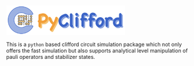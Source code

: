 <img src="/doc/logo.png" alt="Alt text" height="80" width="320">

This is a `python` based clifford circuit simulation package which not only offers the fast simulation but also supports analytical level manipulation of pauli operators and stabilizer states. 
